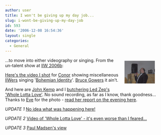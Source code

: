 ```yaml
---
author: user
title: I won't be giving up my day job...
slug: i-wont-be-giving-up-my-day-job
id: 593
date: '2006-12-08 16:54:36'
layout: single
categories:
  - General
---
```


[<span style="margin:10px;float:right;">![](images/GottaWholeLottaLove.png)</span>](http://www.flickr.com/photos/xmlgrrl/317390084/)

...to move into either videography or singing. From the un-talent show at [IIW 2006b](http://iiw.windley.com/wiki/Workshop2006b):

[Here's the video I shot](http://www.youtube.com/watch?v=3b5EcU2dH5E) for [Conor](http://conorcahill.blogspot.com/) showing miscellaneous [IIWers](http://iiw.windley.com/wiki/Workshop2006b#Who_is_Coming) singing '[Bohemian Identity](http://www.xmlgrrl.com/blog/archives/2006/12/05/bohemian-rhapsody-in-the-key-of-id/)'. [Bruce Gowers](http://en.wikipedia.org/wiki/Bruce_Gowers) it ain't.

And here are [John Kemp](http://appliedlife.blogspot.com/) and I [butchering Led Zep's 'Whole Lotta Love'](http://www.flickr.com/photos/xmlgrrl/317389943/). No sound recording, as far as I know, thank goodness... Thanks to [Eve](http://www.xmlgrrl.com/blog) for the photo - [read her report on the evening here](http://www.xmlgrrl.com/blog/archives/2006/12/08/cant-do-this-to-me-baby/).

_UPDATE 1_ [No idea what was happening here!](http://flickr.com/photos/thermistor/315564812/)

_UPDATE 2_ [Video of 'Whole Lotta Love' - it's even worse than I feared...](http://conorcahill.blogspot.com/2006/12/pat-asked-for-it.html)

_UPDATE 3_ [Paul Madsen's view](http://connectid.blogspot.com/2006/12/love-story.html)